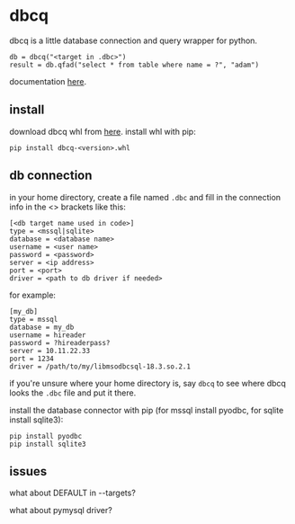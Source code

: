 # dbcq

dbcq is a little database connection and query wrapper for python.

```
db = dbcq("<target in .dbc>")
result = db.qfad("select * from table where name = ?", "adam")
```
documentation [here](https://numlims.github.io/dbcq/).

## install

download dbcq whl from
[here](https://github.com/numlims/dbcq/releases). install whl with
pip:

```
pip install dbcq-<version>.whl
```

## db connection

in your home directory, create a file named `.dbc` and fill in the
connection info in the <> brackets like this:

```
[<db target name used in code>]
type = <mssql|sqlite>
database = <database name>
username = <user name>
password = <password>
server = <ip address>
port = <port>
driver = <path to db driver if needed>
```

for example:

```
[my_db]
type = mssql
database = my_db
username = hireader
password = ?hireaderpass?
server = 10.11.22.33
port = 1234
driver = /path/to/my/libmsodbcsql-18.3.so.2.1
```

if you're unsure where your home directory is, say `dbcq` to see
where dbcq looks the `.dbc` file and put it there.

install the database connector with pip (for mssql install pyodbc, for
sqlite install sqlite3):

```
pip install pyodbc
pip install sqlite3
```

## issues

what about DEFAULT in --targets?

what about pymysql driver?